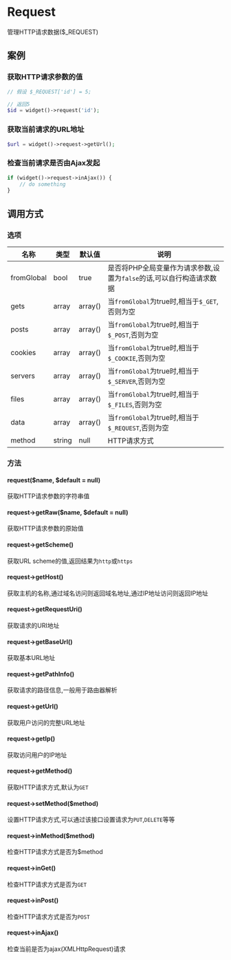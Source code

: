 Request
=======

管理HTTP请求数据($_REQUEST)

案例
----

### 获取HTTP请求参数的值
```php
// 假设 $_REQUEST['id'] = 5;

// 返回5
$id = widget()->request('id');
```

### 获取当前请求的URL地址
```php
$url = widget()->request->getUrl();
```

### 检查当前请求是否由Ajax发起
```php
if (widget()->request->inAjax()) {
	// do something
}
```

调用方式
--------

### 选项

| 名称          | 类型      | 默认值    | 说明                                                                    |
|---------------|-----------|-----------|-------------------------------------------------------------------------|
| fromGlobal    | bool      | true      | 是否将PHP全局变量作为请求参数,设置为`false`的话,可以自行构造请求数据    |
| gets          | array     | array()   | 当`fromGlobal`为true时,相当于`$_GET`,否则为空                           |
| posts         | array     | array()   | 当`fromGlobal`为true时,相当于`$_POST`,否则为空                          |
| cookies       | array     | array()   | 当`fromGlobal`为true时,相当于`$_COOKIE`,否则为空                        |
| servers       | array     | array()   | 当`fromGlobal`为true时,相当于`$_SERVER`,否则为空                        |
| files         | array     | array()   | 当`fromGlobal`为true时,相当于`$_FILES`,否则为空                         |
| data          | array     | array()   | 当`fromGlobal`为true时,相当于`$_REQUEST`,否则为空                       |                                                    |
| method        | string    | null      | HTTP请求方式                                                            |

### 方法

#### request($name, $default = null)
获取HTTP请求参数的字符串值

#### request->getRaw($name, $default = null)
获取HTTP请求参数的原始值

#### request->getScheme()
获取URL scheme的值,返回结果为`http`或`https`

#### request->getHost()
获取主机的名称,通过域名访问则返回域名地址,通过IP地址访问则返回IP地址

#### request->getRequestUri()
获取请求的URI地址

#### request->getBaseUrl()
获取基本URL地址

#### request->getPathInfo()
获取请求的路径信息,一般用于路由器解析

#### request->getUrl()
获取用户访问的完整URL地址

#### request->getIp()
获取访问用户的IP地址

#### request->getMethod()
获取HTTP请求方式,默认为`GET`

#### request->setMethod($method)
设置HTTP请求方式,可以通过该接口设置请求为`PUT`,`DELETE`等等

#### request->inMethod($method)
检查HTTP请求方式是否为$method

#### request->inGet()
检查HTTP请求方式是否为`GET`

#### request->inPost()
检查HTTP请求方式是否为`POST`

#### request->inAjax()
检查当前是否为ajax(XMLHttpRequest)请求
